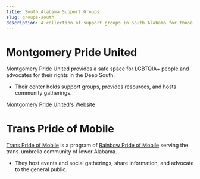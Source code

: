 ```yaml
---
title: South Alabama Support Groups
slug: groups-south
description: A collection of support groups in South Alabama for those included in the transgender umbrella.
---
```


# Montgomery Pride United

Montgomery Pride United provides a safe space for LGBTQIA+ people and
advocates for their rights in the Deep South.

- Their center holds support groups, provides resources, and hosts community
  gatherings.

[Montgomery Pride United's Website][montgomery-pride]

# Trans Pride of Mobile

[Trans Pride of Mobile][tpom-facebook] is a program of [Rainbow Pride of Mobile][rpom] serving the trans-umbrella
community of lower Alabama.

- They host events and social gatherings, share information, and advocate to
  the general public.

[montgomery-pride]: https://montgomeryprideunited.org/ "Montgomery Pride United's website"
[tpom-facebook]: https://www.facebook.com/groups/571549773631069 "Trans Pride of Mobile on Facebook"
[rpom]: https://www.rainbowprideofmobile.org "Rainbow Pride of Mobile's website"
